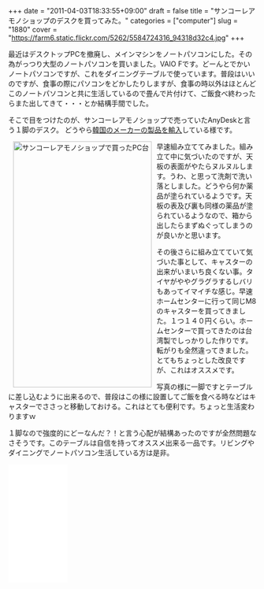 +++
date = "2011-04-03T18:33:55+09:00"
draft = false
title = "サンコーレアモノショップのデスクを買ってみた。"
categories = ["computer"]
slug = "1880"
cover = "https://farm6.static.flickr.com/5262/5584724316_94318d32c4.jpg"
+++

最近はデスクトップPCを撤廃し、メインマシンをノートパソコンにした。その為がっつり大型のノートパソコンを買いました。VAIO Fです。どーんとでかいノートパソコンですが、これをダイニングテーブルで使っています。普段はいいのですが、食事の際にパソコンをどかしたりしますが、食事の時以外はほとんどこのノートパソコンと共に生活しているので畳んで片付けて、ご飯食べ終わったらまた出してきて・・・とか結構手間でした。

そこで目をつけたのが、サンコーレアモノショップで売っていたAnyDeskと言う１脚のデスク。
どうやら<a href="http://www.actto.com/shop/product_view.asp?code=AND-01">韓国のメーカーの製品を輸入</a>している様です。

<a href="https://www.flickr.com/photos/keruru/5584724316/" title="サンコーレアモノショップで買ったPC台 by けるる, on Flickr"><img src="https://farm6.static.flickr.com/5262/5584724316_94318d32c4.jpg" width="281" height="500" alt="サンコーレアモノショップで買ったPC台" align="left" hspace="10"/></a>

早速組み立ててみました。組み立て中に気づいたのですが、天板の表面がやたらヌルヌルします。うわ、と思って洗剤で洗い落としました。どうやら何か薬品が塗られているようです。天板の表及び裏も同様の薬品が塗られているようなので、箱から出したらまずぬぐってしまうのが良いかと思います。

その後さらに組み立てていて気づいた事として、キャスターの出来がいまいち良くない事。タイヤがややグラグラするしバリもあってイマイチな感じ。早速ホームセンターに行って同じM8のキャスターを買ってきました。１つ１４０円くらい。ホームセンターで買ってきたのは台湾製でしっかりした作りです。転がりも全然違ってきました。とてもちょっとした改良ですが、これはオススメです。

写真の様に一脚ですとテーブルに差し込むように出来るので、普段はこの様に設置してご飯を食べる時などはキャスターでささっと移動しておける。これはとても便利です。ちょっと生活変わりますｗ

１脚なので強度的にどーなんだ？！と言う心配が結構あったのですが全然問題なさそうです。このテーブルは自信を持ってオススメ出来る一品です。リビングやダイニングでノートパソコン生活している方は是非。

<iframe style="width:120px;height:240px;" marginwidth="0" marginheight="0" scrolling="no" frameborder="0" src="//rcm-fe.amazon-adsystem.com/e/cm?lt1=_blank&bc1=000000&IS2=1&bg1=FFFFFF&fc1=000000&lc1=0000FF&t=kerurudigit-22&language=ja_JP&o=9&p=8&l=as4&m=amazon&f=ifr&ref=as_ss_li_til&asins=B003M1SZ38&linkId=5adea492532c6ef50270d07c1954d577"></iframe>